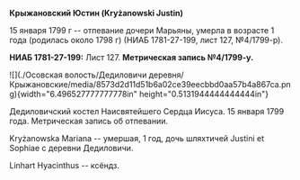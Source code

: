 **Крыжановский Юстин (Kryżanowski Justin)**

15 января 1799 г -- отпевание дочери Марьяны, умерла в возрасте 1 года
(родилась около 1798 г) (НИАБ 1781-27-199, лист 127, №4/1799-р).

**НИАБ 1781-27-199:** Лист 127. **Метрическая запись №4/1799-у.**

![](./Осовская волость/Дедиловичи деревня/Крыжановские/media/8573d2d11d51b6a02ce39eecbbd0aa57b4a867ca.png){width="6.496527777777778in"
height="0.5131944444444444in"}

Дедиловичский костел Наисвятейшего Сердца Иисуса. 15 января 1799 года.
Метрическая запись об отпевании.

Kryżanowska Mariana -- умершая, 1 год, дочь шляхтичей Justini et Sophiae
с деревни Дедиловичи.

Linhart Hyacinthus -- ксёндз.
